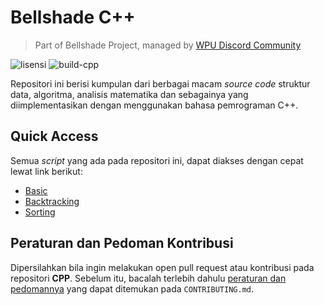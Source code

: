 # Bellshade C++
> Part of Bellshade Project, managed by [WPU Discord Community](http://discord.gg/S4rrXQU)

![lisensi](https://img.shields.io/github/license/bellshade/CPP?style=for-the-badge)
![build-cpp](https://img.shields.io/github/workflow/status/bellshade/CppAlgorithm/Cpp%20Testing?style=for-the-badge)


Repositori ini berisi kumpulan dari berbagai macam *source code* struktur data, algoritma, analisis matematika dan sebagainya yang diimplementasikan dengan menggunakan bahasa pemrograman C++.

## Quick Access
Semua *script* yang ada pada repositori ini, dapat diakses dengan cepat lewat link berikut:
- [Basic](basic/)
- [Backtracking](backtracking/)
- [Sorting](sorting)

## Peraturan dan Pedoman Kontribusi
Dipersilahkan bila ingin melakukan open pull request atau kontribusi pada repositori **CPP**. Sebelum itu, bacalah terlebih dahulu [peraturan dan pedomannya](CONTRIBUTING.md) yang dapat ditemukan pada ``CONTRIBUTING.md``.
